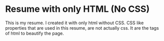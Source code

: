 # Resume with only HTML (No CSS)
This is my resume. I created it with only html without CSS. CSS like properties that are used in this resume, are not actually css. It are the tags of html to beautify the page.

